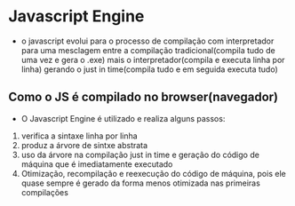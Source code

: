 # Javascript Engine
- o javascript evolui para o processo de compilação com interpretador para uma mesclagem entre a compilação tradicional(compila tudo de uma vez e gera o .exe) mais o interpretador(compila e executa linha por linha) gerando o just in time(compila tudo e em seguida executa tudo)
## Como o JS é compilado no browser(navegador)
- O Javascript Engine é utilizado e realiza alguns passos:
1. verifica a sintaxe linha por linha
2. produz a árvore de sintxe abstrata
3. uso da árvore na compilação just in time e geração do código de máquina que é imediatamente executado
4. Otimização, recompilação e reexecução do código de máquina, pois ele quase sempre é gerado da forma menos otimizada nas primeiras compilações